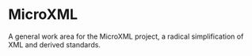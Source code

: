 MicroXML
========

A general work area for the MicroXML project, a radical simplification of XML and derived standards.
